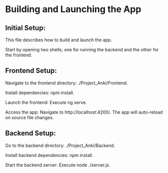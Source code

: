 # Building and Launching the App

## Initial Setup:

This file describes how to build and launch the app. 

Start by opening two shells; one for running the backend and the other for the frontend.

## Frontend Setup:

Navigate to the frontend directory: ./Project_Anki/Frontend.

Install dependencies: npm install.

Launch the frontend: Execute ng serve.

Access the app: Navigate to http://localhost:4200/. The app will auto-reload on source file changes.

## Backend Setup:

Go to the backend directory: ./Project_Anki/Backend.

Install backend dependencies: npm install.

Start the backend server: Execute node ./server.js.
